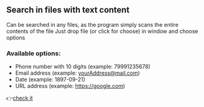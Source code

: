 ## Search in files with text content

Сan be searched in any files, as the program simply scans the entire contents of the file
Just drop file (or click for choose) in window and choose options

### **Available options:**

- Phone number with 10 digits (example: 79991235678)
- Email address (example: yourAddress@mail.com)
- Date (example: 1897-09-21)
- URL address (example: https://google.com)

👉[check it](https://noteternal.github.io/searchInFile/)
